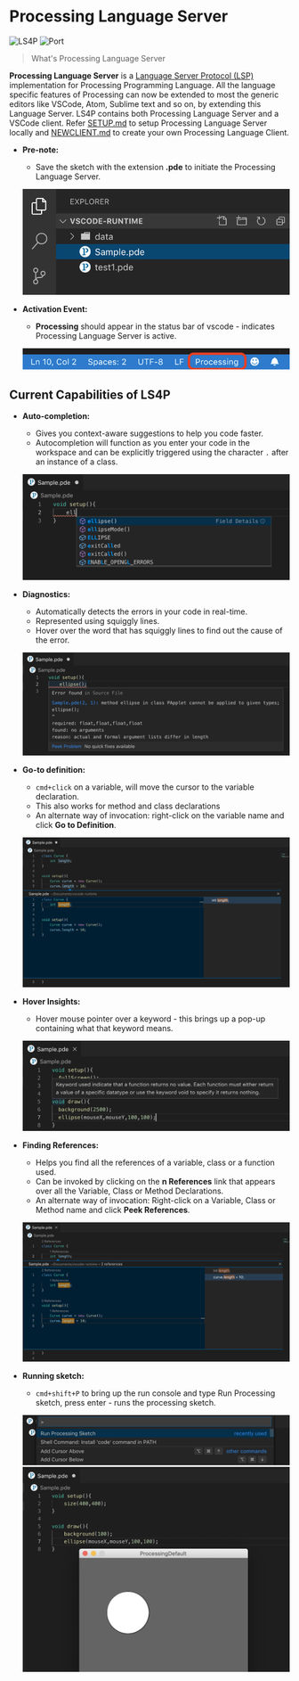 # Processing Language Server

![LS4P](https://img.shields.io/badge/Language%20Server-LS4P-blue?style=flat-square)  ![Port](https://img.shields.io/badge/Port%20Number-6009-green?style=flat-square)<br />

> What's Processing Language Server

<b>Processing Language Server</b> is a [Language Server Protocol (LSP)](https://microsoft.github.io/language-server-protocol/) implementation for Processing Programming Language. All the language specific features of Processing can now be extended to most the generic editors like VSCode, Atom, Sublime text and so on, by extending this Language Server. LS4P contains both Processing Language Server and a VSCode client. Refer [SETUP.md](https://github.com/processing-language-server/LS4P/blob/master/assets/SETUP.md) to setup Processing Language Server locally and [NEWCLIENT.md](https://github.com/processing-language-server/LS4P/blob/master/assets/NEWCLIENT.md) to create your own Processing Language Client.<br>

* <b>Pre-note:</b> 
	- Save the sketch with the extension <b>.pde</b> to initiate the Processing Language Server.<br>
	<p align="center">
        <img src="assets/imgs/prenote.png">
    </p>

* <b>Activation Event:</b> 
	- <b>Processing</b> should appear in the status bar of vscode - indicates Processing Language Server is active.<br>
	<p align="center">
        <img src="assets/imgs/statusBar.png">
    </p>

## Current Capabilities of LS4P

* <b>Auto-completion:</b>
	- Gives you context-aware suggestions to help you code faster. 
	- Autocompletion will function as you enter your code in the workspace and can be explicitly triggered using the character `.` after an instance of a class.<br>
	<p align="center">
        <img src="assets/imgs/autocompletion.png">
    </p>

* <b>Diagnostics:</b>
	- Automatically detects the errors in your code in real-time.
	- Represented using squiggly lines.
	- Hover over the word that has squiggly lines to find out the cause of the error.<br>
	<p align="center">
        <img src="assets/imgs/diagnostics.png">
    </p>

* <b>Go-to definition:</b>
	- `cmd+click` on a variable, will move the cursor to the variable declaration.
	- This also works for method and class declarations
	- An alternate way of invocation: right-click on the variable name and click <b>Go to Definition</b>.<br>
	<p align="center">
		<img src="assets/imgs/gotodefinition2.png">
    </p>

* <b>Hover Insights:</b>
	- Hover mouse pointer over a keyword - this brings up a pop-up containing what that keyword means.<br>
	<p align="center">
        <img src="assets/imgs/hover2.png">
    </p>

* <b>Finding References:</b>
	- Helps you find all the references of a variable, class or a function used. 
	- Can be invoked by clicking on the <b>n References</b> link that appears over all the Variable, Class or Method Declarations.
	- An alternate way of invocation: Right-click on a Variable, Class or Method name and click <b>Peek References</b>.<br>
	<p align="center">
		<img src="assets/imgs/references2.png">
    </p>

* <b>Running sketch:</b>
	- `cmd+shift+P` to bring up the run console and type Run Processing sketch, press enter - runs the processing sketch.<br>
	<p align="center">
        <img src="assets/imgs/run1.png"><br>
		<img src="assets/imgs/run2.png">
    </p>